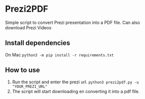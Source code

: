 # Prezi2PDF
 Simple script to convert Prezi presentation into a PDF file. Can also download Prezi Videos

## Install dependencies
On Mac `python3 -m pip install -r requirements.txt` 

## How to use

1.  Run the script and enter the prezi url. `python3 prezi2pdf.py -u "YOUR_PREZI_URL"`  
2. The script will start downloading en converting it into a pdf file.
